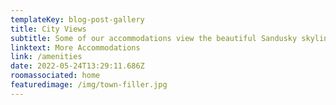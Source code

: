 ```yaml
---
templateKey: blog-post-gallery
title: City Views
subtitle: Some of our accommodations view the beautiful Sandusky skyline
linktext: More Accommodations
link: /amenities
date: 2022-05-24T13:29:11.686Z
roomassociated: home
featuredimage: /img/town-filler.jpg
---
```

